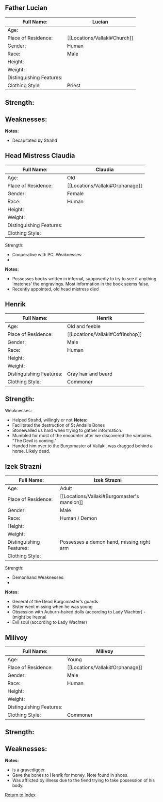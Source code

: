 ## Father Lucian
| Full Name:               | Lucian                       |
| ------------------------ | ---------------------------- |
| Age:                     |                              |
| Place of Residence:      | [[Locations/Vallaki#Church]] |
| Gender:                  | Human                        |
| Race:                    | Male                         |
| Height:                  |                              |
| Weight:                  |                              |
| Distinguishing Features: |                              |
| Clothing Style:          | Priest                       |

Strength:
 - 
Weaknesses:
 - 
**Notes:**
- Decapitated by Strahd

## Head Mistress Claudia
| Full Name:               | Claudia                         |
| ------------------------ | ------------------------------- |
| Age:                     | Old                             |
| Place of Residence:      | [[Locations/Vallaki#Orphanage]] |
| Gender:                  | Female                          |
| Race:                    | Human                           |
| Height:                  |                                 |
| Weight:                  |                                 |
| Distinguishing Features: |                                 |
| Clothing Style:          |                                 |

Strength:
 - Cooperative with PC.
Weaknesses:
 - 
**Notes:**
- Possesses books written in infernal, supposedly to try to see if anything 'matches' the engravings. Most information in the book seems false.
- Recently appointed, old head mistress died

## Henrik
| Full Name:               | Henrik                           |
| ------------------------ | -------------------------------- |
| Age:                     | Old and feeble                   |
| Place of Residence:      | [[Locations/Vallaki#Coffinshop]] |
| Gender:                  | Male                             |
| Race:                    | Human                            |
| Height:                  |                                  |
| Weight:                  |                                  |
| Distinguishing Features: | Gray hair and beard              |
| Clothing Style:          | Commoner                         |

Strength:
 - 
Weaknesses:
 - Helped Strahd, willingly or not 
**Notes:**
- Facilitated the destruction of St Andal's Bones
- Stonewalled us hard when trying to gather information.
- Mumbled for most of the encounter after we discovered the vampires. "The Devil is coming."
- Handed him over to the Burgomaster of Vallaki, was dragged behind a horse. Likely dead.

## Izek Strazni
| Full Name:               | Izek Strazni                                |
| ------------------------ | ------------------------------------------- |
| Age:                     | Adult                                       |
| Place of Residence:      | [[Locations/Vallaki#Burgomaster's mansion]] |
| Gender:                  | Male                                        |
| Race:                    | Human / Demon                               |
| Height:                  |                                             |
| Weight:                  |                                             |
| Distinguishing Features: | Possesses a demon hand, missing right arm   |
| Clothing Style:          |                                             |

Strength:
 - Demonhand
Weaknesses:
 - 
**Notes:**
- General of the Dead Burgomaster's guards
- Sister went missing when he was young
- Obsession with Auburn-haired dolls (according to Lady Wachter) - (might be Ireena)
- Evil soul (according to Lady Wachter)

## Milivoy
| Full Name:               | Milivoy                         |
| ------------------------ | ------------------------------- |
| Age:                     | Young                           |
| Place of Residence:      | [[Locations/Vallaki#Orphanage]] |
| Gender:                  | Male                            |
| Race:                    | Human                           |
| Height:                  |                                 |
| Weight:                  |                                 |
| Distinguishing Features: |                                 |
| Clothing Style:          | Commoner                        |

Strength:
 - 
Weaknesses:
 - 
**Notes:**
- Is a gravedigger.
- Gave the bones to Henrik for money. Note found in shoes.
- Was afflicted by illness due to the fiend trying to take possession of his body.

[Return to Index](_index)